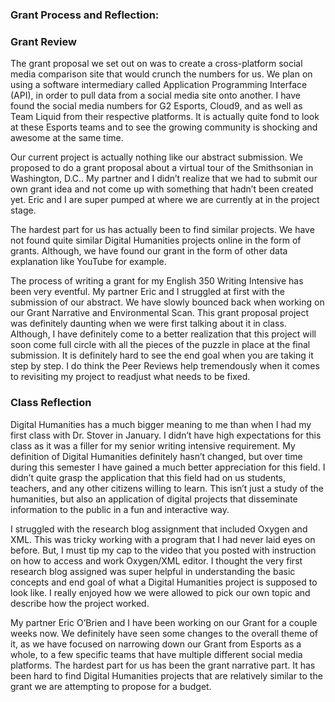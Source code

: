 ### Grant Process and Reflection:

### Grant Review

The grant proposal we set out on was to create a cross-platform social media comparison site that would crunch the numbers for us. We plan on using a software intermediary called Application Programming Interface (API), in order to pull data from a social media site onto another. I have found the social media numbers for G2 Esports, Cloud9, and as well as Team Liquid from their respective platforms. It is actually quite fond to look at these Esports teams and to see the growing community is shocking and awesome at the same time.

Our current project is actually nothing like our abstract submission. We proposed to do a grant proposal about a virtual tour of the Smithsonian in Washington, D.C.. My partner and I didn’t realize that we had to submit our own grant idea and not come up with something that hadn’t been created yet. Eric and I are super pumped at where we are currently at in the project stage.

The hardest part for us has actually been to find similar projects. We have not found quite similar Digital Humanities projects online in the form of grants. Although, we have found our grant in the form of other data explanation like YouTube for example.

The process of writing a grant for my English 350 Writing Intensive has been very eventful. My partner Eric and I struggled at first with the submission of our abstract. We have slowly bounced back when working on our Grant Narrative and Environmental Scan. This grant proposal project was definitely daunting when we were first talking about it in class. Although, I have definitely come to a better realization that this project will soon come full circle with all the pieces of the puzzle in place at the final submission. It is definitely hard to see the end goal when you are taking it step by step. I do think the Peer Reviews help tremendously when it comes to revisiting my project to readjust what needs to be fixed.


### Class Reflection

Digital Humanities has a much bigger meaning to me than when I had my first class with Dr. Stover in January. I didn’t have high expectations for this class as it was a filler for my senior writing intensive requirement. My definition of Digital Humanities definitely hasn’t changed, but over time during this semester I have gained a much better appreciation for this field. I didn’t quite grasp the application that this field had on us students, teachers, and any other citizens willing to learn. This isn’t just a study of the humanities, but also an application of digital projects that disseminate information to the public in a fun and interactive way.

I struggled with the research blog assignment that included Oxygen and XML. This was tricky working with a program that I had never laid eyes on before. But, I must tip my cap to the video that you posted with instruction on how to access and work Oxygen/XML editor. I thought the very first research blog assigned was super helpful in understanding the basic concepts and end goal of what a Digital Humanities project is supposed to look like. I really enjoyed how we were allowed to pick our own topic and describe how the project worked.

My partner Eric O’Brien and I have been working on our Grant for a couple weeks now. We definitely have seen some changes to the overall theme of it, as we have focused on narrowing down our Grant from Esports as a whole, to a few specific teams that have multiple different social media platforms. The hardest part for us has been the grant narrative part. It has been hard to find Digital Humanities projects that are relatively similar to the grant we are attempting to propose for a budget. 
